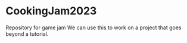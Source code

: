 # CookingJam2023
Repository for game jam 
We can use this to work on a project that goes beyond a tutorial.
